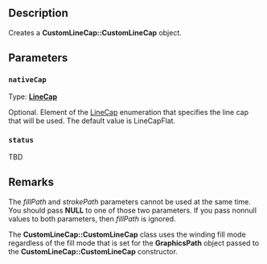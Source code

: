 ## Description

Creates a **CustomLineCap::CustomLineCap** object.

## Parameters

### `nativeCap`

Type: **[LineCap](https://learn.microsoft.com/windows/desktop/api/gdiplusenums/ne-gdiplusenums-linecap)**

Optional. Element of the
[LineCap](https://learn.microsoft.com/windows/desktop/api/gdiplusenums/ne-gdiplusenums-linecap) enumeration that specifies the line cap that will be used. The default value is LineCapFlat.

### `status`

TBD

## Remarks

The
*fillPath* and
*strokePath* parameters cannot be used at the same time. You should pass **NULL** to one of those two parameters. If you pass nonnull values to both parameters, then
*fillPath* is ignored.

The **CustomLineCap::CustomLineCap** class uses the winding fill mode regardless of the fill mode that is set for the
**GraphicsPath** object passed to the **CustomLineCap::CustomLineCap** constructor.